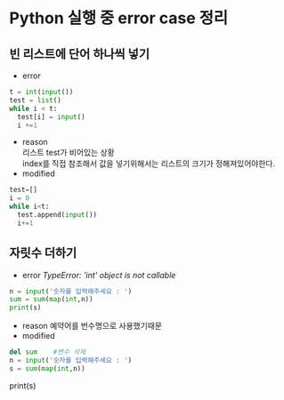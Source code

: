 # Python 실행 중 error case 정리
## 빈 리스트에 단어 하나씩 넣기
- error
```python
t = int(input())
test = list()
while i < t:
  test[i] = input()
  i +=1
```
- reason  
리스트 test가 비어있는 상황  
index를 직접 참조해서 값을 넣기위해서는 리스트의 크기가 정해져있어야한다.
- modified
```python
test=[]
i = 0
while i<t:
  test.append(input())
  i+=1
```
## 자릿수 더하기
- error
*TypeError: 'int' object is not callable*
```python
n = input('숫자를 입력해주세요 : ')
sum = sum(map(int,n))
print(s)
```
- reason
예약어를 번수명으로 사용했기때문
- modified
```python
del sum    #변수 삭제
n = input('숫자를 입력해주세요 : ')
s = sum(map(int,n))
```
print(s)
